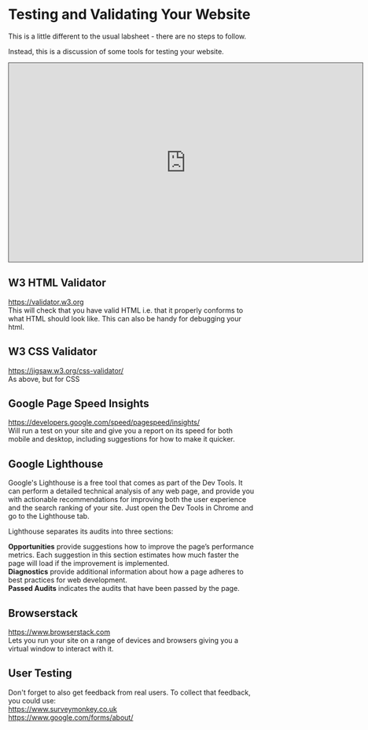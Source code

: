 # Testing and Validating Your Website

This is a little different to the usual labsheet - there are no steps to follow.

Instead, this is a discussion of some tools for testing your website.

<iframe src="https://dmureplay.cloud.panopto.eu/Panopto/Pages/Embed.aspx?id=d74ba3d3-f3db-427e-9c3a-acdb00ca18db&autoplay=false&offerviewer=true&showtitle=true&showbrand=false&start=0&interactivity=all" height="405" width="720" style="border: 1px solid #464646;" allowfullscreen allow="autoplay"></iframe>

## W3 HTML Validator

<https://validator.w3.org>  
This will check that you have valid HTML i.e. that it properly conforms to what HTML should look like. This can also be handy for debugging your html.

## W3 CSS Validator

<https://jigsaw.w3.org/css-validator/>  
As above, but for CSS

## Google Page Speed Insights

<https://developers.google.com/speed/pagespeed/insights/>  
Will run a test on your site and give you a report on its speed for both mobile and desktop, including suggestions for how to make it quicker.

## Google Lighthouse

Google's Lighthouse is a free tool that comes as part of the Dev Tools. It can perform a detailed technical analysis of any web page, and provide you with actionable recommendations for improving both the user experience and the search ranking of your site. Just open the Dev Tools in Chrome and go to the Lighthouse tab.

Lighthouse separates its audits into three sections:

**Opportunities** provide suggestions how to improve the page’s performance metrics. Each suggestion in this section estimates how much faster the page will load if the improvement is implemented.<br>
**Diagnostics** provide additional information about how a page adheres to best practices for web development.<br>
**Passed Audits** indicates the audits that have been passed by the page.<br>

## Browserstack

<https://www.browserstack.com>  
Lets you run your site on a range of devices and browsers giving you a virtual window to interact with it.

## User Testing

Don't forget to also get feedback from real users. To collect that feedback, you could use:  
<https://www.surveymonkey.co.uk>  
<https://www.google.com/forms/about/>
